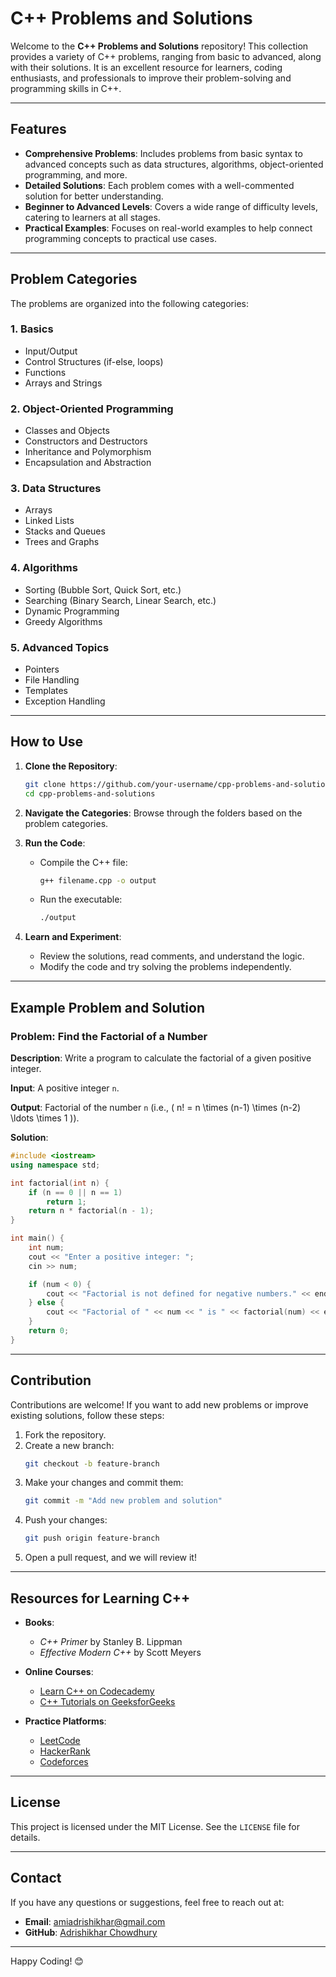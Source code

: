 # C++ Problems and Solutions

Welcome to the **C++ Problems and Solutions** repository! This collection provides a variety of C++ problems, ranging from basic to advanced, along with their solutions. It is an excellent resource for learners, coding enthusiasts, and professionals to improve their problem-solving and programming skills in C++.

---

## Features

- **Comprehensive Problems**: Includes problems from basic syntax to advanced concepts such as data structures, algorithms, object-oriented programming, and more.
- **Detailed Solutions**: Each problem comes with a well-commented solution for better understanding.
- **Beginner to Advanced Levels**: Covers a wide range of difficulty levels, catering to learners at all stages.
- **Practical Examples**: Focuses on real-world examples to help connect programming concepts to practical use cases.

---

## Problem Categories

The problems are organized into the following categories:

### 1. **Basics**
   - Input/Output
   - Control Structures (if-else, loops)
   - Functions
   - Arrays and Strings

### 2. **Object-Oriented Programming**
   - Classes and Objects
   - Constructors and Destructors
   - Inheritance and Polymorphism
   - Encapsulation and Abstraction

### 3. **Data Structures**
   - Arrays
   - Linked Lists
   - Stacks and Queues
   - Trees and Graphs

### 4. **Algorithms**
   - Sorting (Bubble Sort, Quick Sort, etc.)
   - Searching (Binary Search, Linear Search, etc.)
   - Dynamic Programming
   - Greedy Algorithms

### 5. **Advanced Topics**
   - Pointers
   - File Handling
   - Templates
   - Exception Handling

---

## How to Use

1. **Clone the Repository**:
   ```bash
   git clone https://github.com/your-username/cpp-problems-and-solutions.git
   cd cpp-problems-and-solutions
   ```

2. **Navigate the Categories**:
   Browse through the folders based on the problem categories.

3. **Run the Code**:
   - Compile the C++ file:
     ```bash
     g++ filename.cpp -o output
     ```
   - Run the executable:
     ```bash
     ./output
     ```

4. **Learn and Experiment**:
   - Review the solutions, read comments, and understand the logic.
   - Modify the code and try solving the problems independently.

---

## Example Problem and Solution

### Problem: **Find the Factorial of a Number**

**Description**: Write a program to calculate the factorial of a given positive integer.

**Input**: A positive integer `n`.

**Output**: Factorial of the number `n` (i.e., \( n! = n \times (n-1) \times (n-2) \ldots \times 1 \)).

**Solution**:

```cpp
#include <iostream>
using namespace std;

int factorial(int n) {
    if (n == 0 || n == 1)
        return 1;
    return n * factorial(n - 1);
}

int main() {
    int num;
    cout << "Enter a positive integer: ";
    cin >> num;

    if (num < 0) {
        cout << "Factorial is not defined for negative numbers." << endl;
    } else {
        cout << "Factorial of " << num << " is " << factorial(num) << endl;
    }
    return 0;
}
```

---

## Contribution

Contributions are welcome! If you want to add new problems or improve existing solutions, follow these steps:

1. Fork the repository.
2. Create a new branch:
   ```bash
   git checkout -b feature-branch
   ```
3. Make your changes and commit them:
   ```bash
   git commit -m "Add new problem and solution"
   ```
4. Push your changes:
   ```bash
   git push origin feature-branch
   ```
5. Open a pull request, and we will review it!

---

## Resources for Learning C++

- **Books**:
  - *C++ Primer* by Stanley B. Lippman
  - *Effective Modern C++* by Scott Meyers

- **Online Courses**:
  - [Learn C++ on Codecademy](https://www.codecademy.com/learn/learn-c-plus-plus)
  - [C++ Tutorials on GeeksforGeeks](https://www.geeksforgeeks.org/c-plus-plus/)

- **Practice Platforms**:
  - [LeetCode](https://leetcode.com/)
  - [HackerRank](https://www.hackerrank.com/domains/tutorials/10-days-of-cpp)
  - [Codeforces](https://codeforces.com/)

---

## License

This project is licensed under the MIT License. See the `LICENSE` file for details.

---

## Contact

If you have any questions or suggestions, feel free to reach out at:
- **Email**: amiadrishikhar@gmail.com
- **GitHub**: [Adrishikhar Chowdhury](https://github.com/AdrishikharChowdhury)

---

Happy Coding! 😊

